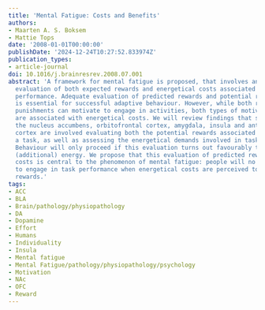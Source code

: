 ```yaml
---
title: 'Mental Fatigue: Costs and Benefits'
authors:
- Maarten A. S. Boksem
- Mattie Tops
date: '2008-01-01T00:00:00'
publishDate: '2024-12-24T10:27:52.833974Z'
publication_types:
- article-journal
doi: 10.1016/j.brainresrev.2008.07.001
abstract: 'A framework for mental fatigue is proposed, that involves an integrated
  evaluation of both expected rewards and energetical costs associated with continued
  performance. Adequate evaluation of predicted rewards and potential risks of actions
  is essential for successful adaptive behaviour. However, while both rewards and
  punishments can motivate to engage in activities, both types of motivated behaviour
  are associated with energetical costs. We will review findings that suggest that
  the nucleus accumbens, orbitofrontal cortex, amygdala, insula and anterior cingulate
  cortex are involved evaluating both the potential rewards associated with performing
  a task, as well as assessing the energetical demands involved in task performance.
  Behaviour will only proceed if this evaluation turns out favourably towards spending
  (additional) energy. We propose that this evaluation of predicted rewards and energetical
  costs is central to the phenomenon of mental fatigue: people will no longer be motivated
  to engage in task performance when energetical costs are perceived to outweigh predicted
  rewards.'
tags:
- ACC
- BLA
- Brain/pathology/physiopathology
- DA
- Dopamine
- Effort
- Humans
- Individuality
- Insula
- Mental fatigue
- Mental Fatigue/pathology/physiopathology/psychology
- Motivation
- NAc
- OFC
- Reward
---
```

